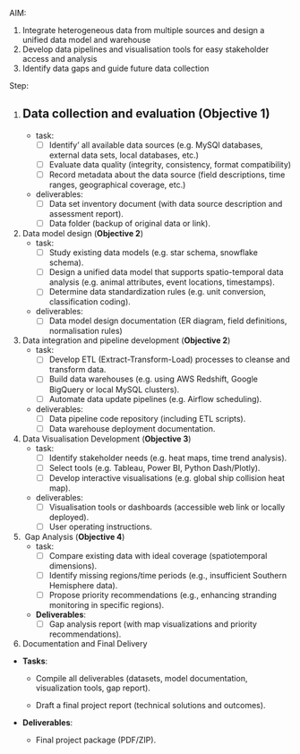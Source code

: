 
AIM:
1. Integrate heterogeneous data from multiple sources and design a unified data model and warehouse
2. Develop data pipelines and visualisation tools for easy stakeholder access and analysis
3. Identify data gaps and guide future data collection


Step:

1. ## Data collection and evaluation (**Objective 1**)
	- task:
		- [ ] Identify’ all available data sources (e.g. MySQl databases, external data sets, local databases, etc.)  
		- [ ] Evaluate data quality (integrity, consistency, format compatibility)
		- [ ] Record metadata about the data source (field descriptions, time ranges, geographical coverage, etc.)
	- deliverables:
		- [ ] Data set inventory document (with data source description and assessment report).
		- [ ] Data folder (backup of original data or link).
2. Data model design (**Objective 2**)
	- task:
		- [ ] Study existing data models (e.g. star schema, snowflake schema).
		- [ ] Design a unified data model that supports spatio-temporal data analysis (e.g. animal attributes, event locations, timestamps).
		- [ ] Determine data standardization rules (e.g. unit conversion, classification coding).
	- deliverables:
		- [ ]  Data model design documentation (ER diagram, field definitions, normalisation rules)
	
3. Data integration and pipeline development (**Objective 2**)
	- task:
		- [ ]  Develop ETL (Extract-Transform-Load) processes to cleanse and transform data.
		- [ ] Build data warehouses (e.g. using AWS Redshift, Google BigQuery or local MySQL clusters).
		- [ ] Automate data update pipelines (e.g. Airflow scheduling).
	- deliverables:
		- [ ] Data pipeline code repository (including ETL scripts).
		- [ ] Data warehouse deployment documentation.
4. Data Visualisation Development (**Objective 3**)
	- task:
		- [ ] Identify stakeholder needs (e.g. heat maps, time trend analysis).
		- [ ] Select tools (e.g. Tableau, Power BI, Python Dash/Plotly).
		- [ ] Develop interactive visualisations (e.g. global ship collision heat map).
	- deliverables:
		- [ ] Visualisation tools or dashboards (accessible web link or locally deployed).
		- [ ] User operating instructions.
5.  Gap Analysis (**Objective 4**)
	- task:
		- [ ] Compare existing data with ideal coverage (spatiotemporal dimensions).
		- [ ] Identify missing regions/time periods (e.g., insufficient Southern Hemisphere data).
		- [ ] Propose priority recommendations (e.g., enhancing stranding monitoring in specific regions).
	- **Deliverables**:
	    - [ ] Gap analysis report (with map visualizations and priority recommendations).

6.  Documentation and Final Delivery

- **Tasks**:
    
    - Compile all deliverables (datasets, model documentation, visualization tools, gap report).
        
    - Draft a final project report (technical solutions and outcomes).
        
- **Deliverables**:
    
    - Final project package (PDF/ZIP).








